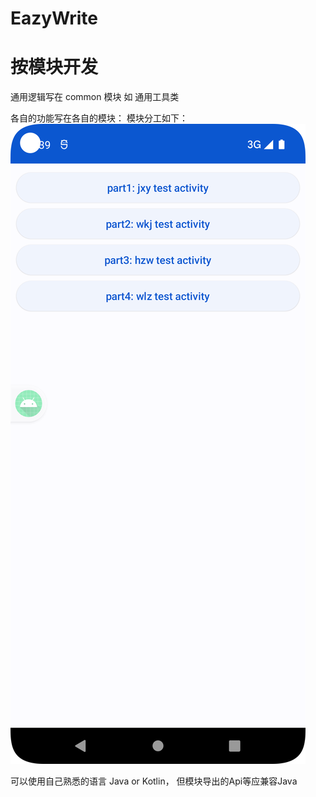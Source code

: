 # EazyWrite

# 按模块开发
通用逻辑写在 common 模块
如 通用工具类

各自的功能写在各自的模块：
模块分工如下：
![img1](img/img1.png)

可以使用自己熟悉的语言 Java or Kotlin，
但模块导出的Api等应兼容Java